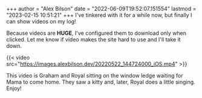 +++
author = "Alex Bilson"
date = "2022-06-09T19:52:07.151554"
lastmod = "2023-02-15 10:51:21"
+++
I've tinkered with it for a while now, but finally I can show videos on my log!

Because videos are **HUGE**, I've configured them to download only when clicked. Let me know if video makes the site hard to use and I'll take it down.

{{< video src="https://images.alexbilson.dev/20220522_144724000_iOS.mp4" >}}

This video is Graham and Royal sitting on the window ledge waiting for Mama to come home. They saw a kitty and, later, Royal does a little singing. Enjoy!
